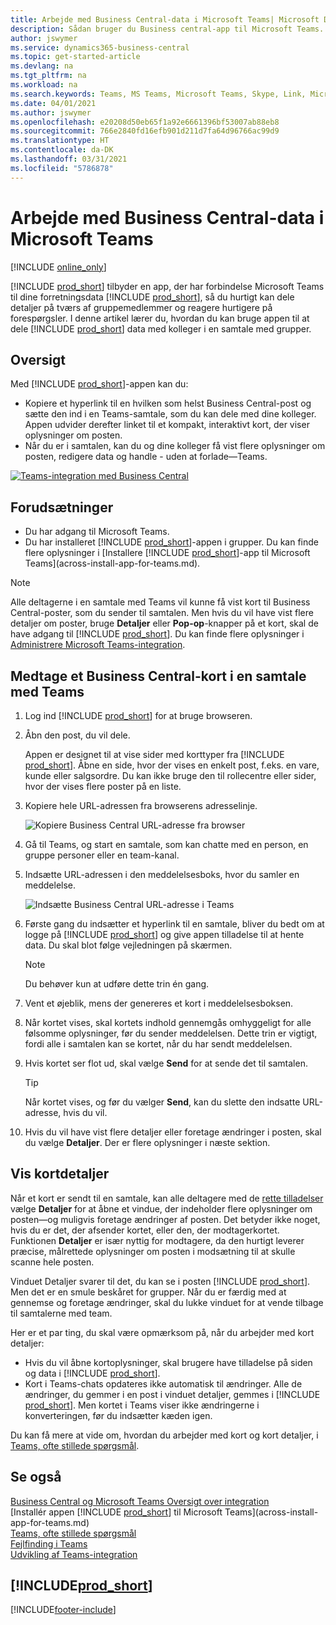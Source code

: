 ```yaml
---
title: Arbejde med Business Central-data i Microsoft Teams| Microsoft Docs
description: Sådan bruger du Business central-app til Microsoft Teams.
author: jswymer
ms.service: dynamics365-business-central
ms.topic: get-started-article
ms.devlang: na
ms.tgt_pltfrm: na
ms.workload: na
ms.search.keywords: Teams, MS Teams, Microsoft Teams, Skype, Link, Microsoft 365, collaborate, collaboration, teamwork
ms.date: 04/01/2021
ms.author: jswymer
ms.openlocfilehash: e20208d50eb65f1a92e6661396bf53007ab88eb8
ms.sourcegitcommit: 766e2840fd16efb901d211d7fa64d96766ac99d9
ms.translationtype: HT
ms.contentlocale: da-DK
ms.lasthandoff: 03/31/2021
ms.locfileid: "5786878"
---
```

# <a name="working-with-business-central-data-in-microsoft-teams"></a>Arbejde med Business Central-data i Microsoft Teams

[!INCLUDE [online_only](includes/online_only.md)]

[!INCLUDE [prod_short](includes/prod_short.md)] tilbyder en app, der har forbindelse Microsoft Teams til dine forretningsdata [!INCLUDE [prod_short](includes/prod_short.md)], så du hurtigt kan dele detaljer på tværs af gruppemedlemmer og reagere hurtigere på forespørgsler. I denne artikel lærer du, hvordan du kan bruge appen til at dele [!INCLUDE [prod_short](includes/prod_short.md)] data med kolleger i en samtale med grupper.

## <a name="overview"></a>Oversigt

Med [!INCLUDE [prod_short](includes/prod_short.md)]-appen kan du:

- Kopiere et hyperlink til en hvilken som helst Business Central-post og sætte den ind i en Teams-samtale, som du kan dele med dine kolleger. Appen udvider derefter linket til et kompakt, interaktivt kort, der viser oplysninger om posten.
- Når du er i samtalen, kan du og dine kolleger få vist flere oplysninger om posten, redigere data og handle - uden at forlade&mdash;Teams.

[![Teams-integration med Business Central](media/teams-intro-v3.png)](media/teams-intro-v3.png#lightbox)

## <a name="prerequisites"></a>Forudsætninger

- Du har adgang til Microsoft Teams.
- Du har installeret [!INCLUDE [prod_short](includes/prod_short.md)]-appen i grupper. Du kan finde flere oplysninger i [Installere [!INCLUDE [prod_short](includes/prod_short.md)]-app til Microsoft Teams](across-install-app-for-teams.md).

> [!NOTE]
> Alle deltagerne i en samtale med Teams vil kunne få vist kort til Business Central-poster, som du sender til samtalen. Men hvis du vil have vist flere detaljer om poster, bruge **Detaljer** eller **Pop-op**-knapper på et kort, skal de have adgang til [!INCLUDE [prod_short](includes/prod_short.md)]. Du kan finde flere oplysninger i [Administrere Microsoft Teams-integration](admin-teams-integration.md#minimum-requirements-1).

## <a name="include-a-business-central-card-in-a-teams-conversation"></a>Medtage et Business Central-kort i en samtale med Teams

1. Log ind [!INCLUDE [prod_short](includes/prod_short.md)] for at bruge browseren.
2. Åbn den post, du vil dele.

    Appen er designet til at vise sider med korttyper fra [!INCLUDE [prod_short](includes/prod_short.md)]. Åbne en side, hvor der vises en enkelt post, f.eks. en vare, kunde eller salgsordre. Du kan ikke bruge den til rollecentre eller sider, hvor der vises flere poster på en liste.

3. Kopiere hele URL-adressen fra browserens adresselinje.

   ![Kopiere Business Central URL-adresse fra browser](media/teams-url-v2.png)
4. Gå til Teams, og start en samtale, som kan chatte med en person, en gruppe personer eller en team-kanal.

    <!--Teams imposes a few limitations here eg. you cannot unfurl a link during a Voice/Video call :/ We should probably only mention this in a Troubleshooting section (and i hope it will also be fixed soon)-->
5. Indsætte URL-adressen i den meddelelsesboks, hvor du samler en meddelelse.

   ![Indsætte Business Central URL-adresse i Teams](media/teams-paste-url-v2.png)
6. Første gang du indsætter et hyperlink til en samtale, bliver du bedt om at logge på [!INCLUDE [prod_short](includes/prod_short.md)] og give appen tilladelse til at hente data. Du skal blot følge vejledningen på skærmen.

    > [!NOTE]
    > Du behøver kun at udføre dette trin én gang.

7. Vent et øjeblik, mens der genereres et kort i meddelelsesboksen.

8. Når kortet vises, skal kortets indhold gennemgås omhyggeligt for alle følsomme oplysninger, før du sender meddelelsen. Dette trin er vigtigt, fordi alle i samtalen kan se kortet, når du har sendt meddelelsen.

9. Hvis kortet ser flot ud, skal vælge **Send** for at sende det til samtalen.

    > [!TIP]
    > Når kortet vises, og før du vælger **Send**, kan du slette den indsatte URL-adresse, hvis du vil.

10. Hvis du vil have vist flere detaljer eller foretage ændringer i posten, skal du vælge **Detaljer**. Der er flere oplysninger i næste sektion.

## <a name="view-card-details"></a>Vis kortdetaljer

Når et kort er sendt til en samtale, kan alle deltagere med de [rette tilladelser](admin-teams-integration.md#permissions) vælge **Detaljer** for at åbne et vindue, der indeholder flere oplysninger om posten&mdash;og muligvis foretage ændringer af posten. Det betyder ikke noget, hvis du er det, der afsender kortet, eller den, der modtagerkortet. Funktionen **Detaljer** er især nyttig for modtagere, da den hurtigt leverer præcise, målrettede oplysninger om posten i modsætning til at skulle scanne hele posten.

Vinduet Detaljer svarer til det, du kan se i posten [!INCLUDE [prod_short](includes/prod_short.md)]. Men det er en smule beskåret for grupper. Når du er færdig med at gennemse og foretage ændringer, skal du lukke vinduet for at vende tilbage til samtalerne med team.

Her er et par ting, du skal være opmærksom på, når du arbejder med kort detaljer:

- Hvis du vil åbne kortoplysninger, skal brugere have tilladelse på siden og data i [!INCLUDE [prod_short](includes/prod_short.md)].
- Kort i Teams-chats opdateres ikke automatisk til ændringer. Alle de ændringer, du gemmer i en post i vinduet detaljer, gemmes i [!INCLUDE [prod_short](includes/prod_short.md)]. Men kortet i Teams viser ikke ændringerne i konverteringen, før du indsætter kæden igen.

Du kan få mere at vide om, hvordan du arbejder med kort og kort detaljer, i [Teams, ofte stillede spørgsmål](teams-faq.md).

## <a name="see-also"></a>Se også

[Business Central og Microsoft Teams Oversigt over integration](across-teams-overview.md)  
[Installér appen [!INCLUDE [prod_short](includes/prod_short.md)] til Microsoft Teams](across-install-app-for-teams.md)  
[Teams, ofte stillede spørgsmål](teams-faq.md)  
[Fejlfinding i Teams](admin-teams-troubleshooting.md)  
[Udvikling af Teams-integration](/dynamics365/business-central/dev-itpro/developer/devenv-develop-for-teams)  

## [!INCLUDE[prod_short](includes/free_trial_md.md)]  


[!INCLUDE[footer-include](includes/footer-banner.md)]